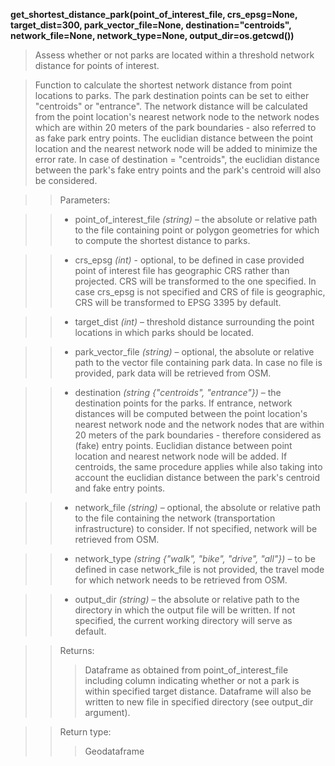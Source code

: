 **get_shortest_distance_park(point_of_interest_file, crs_epsg=None, target_dist=300, park_vector_file=None, destination="centroids", network_file=None, network_type=None, output_dir=os.getcwd())**

> Assess whether or not parks are located within a threshold network distance for points of interest.

> Function to calculate the shortest network distance from point locations to parks. The park destination points can be set to either "centroids" or "entrance". The network distance will be calculated from the point location's nearest network node to the network nodes which are within 20 meters of the park boundaries - also referred to as fake park entry points. The euclidian distance between the point location and the nearest network node will be added to minimize the error rate. In case of destination = "centroids", the euclidian distance between the park's fake entry points and the park's centroid will also be considered.

>> Parameters: 

>> - point_of_interest_file *(string)* – the absolute or relative path to the file containing point or polygon geometries for which to compute the shortest distance to parks.

>> - crs_epsg *(int)* - optional, to be defined in case provided point of interest file has geographic CRS rather than projected. CRS will be transformed to the one specified. In case crs_epsg is not specified and CRS of file is geographic, CRS will be transformed to EPSG 3395 by default. 

>> - target_dist *(int)* – threshold distance surrounding the point locations in which parks should be located.

>> - park_vector_file *(string)* – optional, the absolute or relative path to the vector file containing park data. In case no file is provided, park data will be retrieved from OSM.

>> - destination *(string {"centroids", "entrance"})* – the destination points for the parks. If entrance, network distances will be computed between the point location's nearest network node and the network nodes that are within 20 meters of the park boundaries - therefore considered as (fake) entry points. Euclidian distance between point location and nearest network node will be added. If centroids, the same procedure applies while also taking into account the euclidian distance between the park's centroid and fake entry points.

>> - network_file *(string)* – optional, the absolute or relative path to the file containing the network (transportation infrastructure) to consider. If not specified, network will be retrieved from OSM.

>> - network_type *(string {"walk", "bike", "drive", "all"})* – to be defined in case network_file is not provided, the travel mode for which network needs to be retrieved from OSM.

>> - output_dir *(string)* – the absolute or relative path to the directory in which the output file will be written. If not specified, the current working directory will serve as default.

>>Returns:	
>>> Dataframe as obtained from point_of_interest_file including column indicating whether or not a park is within specified target distance. Dataframe will also be written to new file in specified directory (see output_dir argument). 

>>Return type:	
>>> Geodataframe
